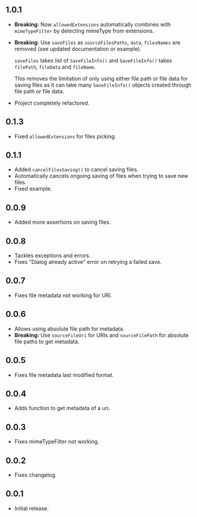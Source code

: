 ## 1.0.1

* **Breaking:** Now `allowedExtensions` automatically combines with `mimeTypeFilter` by detecting mimeType from extensions.
* **Breaking:** Use `saveFiles` as `sourceFilesPaths`, `data`, `filesNames` are removed (see updated documentation or example).

  `saveFiles` takes list of `SaveFileInfo()` and `SaveFileInfo()` takes `filePath`, `fileData` and `fileName`.

  This removes the limitation of only using either file path or file data for saving files as it can take many `SaveFileInfo()` objects created through file path or file data.

* Project completely refactored.

## 0.1.3

* Fixed `allowedExtensions` for files picking.

## 0.1.1

* Added `cancelFilesSaving()` to cancel saving files.
* Automatically cancels ongoing saving of files when trying to save new files.
* Fixed example.

## 0.0.9

* Added more assertions on saving files.

## 0.0.8

* Tackles exceptions and errors.
* Fixes "Dialog already active" error on retrying a failed save.

## 0.0.7

* Fixes file metadata not working for URI.

## 0.0.6

* Allows using absolute file path for metadata.
* **Breaking:** Use ```sourceFileUri``` for URIs and ```sourceFilePath``` for absolute file paths to get metadata.

## 0.0.5

* Fixes file metadata last modified format.

## 0.0.4

* Adds function to get metadata of a uri.

## 0.0.3

* Fixes mimeTypeFilter not working.

## 0.0.2

* Fixes changelog.

## 0.0.1

* Initial release.